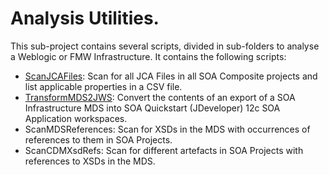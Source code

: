 # Analysis Utilities.

This sub-project contains several scripts, divided in sub-folders to analyse a Weblogic or FMW Infrastructure. It contains the following scripts:


* [ScanJCAFiles](ScanJCAFiles/README.md): Scan for all JCA Files in all SOA Composite projects and list applicable properties in a CSV file. 
* [TransformMDS2JWS](TransformMDS2JWS/README.md): Convert the contents of an export of a SOA Infrastructure MDS into SOA Quickstart (JDeveloper) 12c SOA Application workspaces.
* ScanMDSReferences: Scan for XSDs in the MDS with occurrences of references to them in SOA Projects.
* ScanCDMXsdRefs: Scan for different artefacts in SOA Projects with references to XSDs in the MDS.
